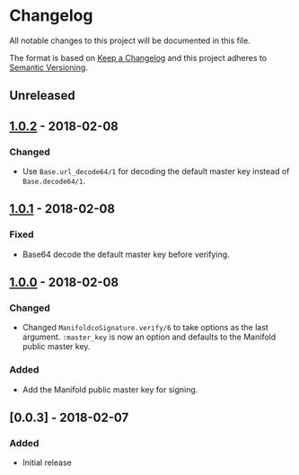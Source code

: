 # Changelog

All notable changes to this project will be documented in this file.

The format is based on [Keep a Changelog](http://keepachangelog.com/en/1.0.0/)
and this project adheres to [Semantic Versioning](http://semver.org/spec/v2.0.0.html).

## Unreleased

## [1.0.2] - 2018-02-08

### Changed

  - Use `Base.url_decode64/1` for decoding the default master key instead of `Base.decode64/1`.

## [1.0.1] - 2018-02-08

### Fixed

  - Base64 decode the default master key before verifying.

## [1.0.0] - 2018-02-08

### Changed

  - Changed `ManifoldcoSignature.verify/6` to take options as the last argument. `:master_key`
    is now an option and defaults to the Manifold public master key.

### Added

  - Add the Manifold public master key for signing.

## [0.0.3] - 2018-02-07

### Added

  - Initial release


[Unreleased]: https://github.com/timberio/odin/compare/v1.0.2...HEAD
[1.0.2]: https://github.com/timberio/odin/compare/v1.0.1...v1.0.2
[1.0.1]: https://github.com/timberio/odin/compare/v1.0.0...v1.0.1
[1.0.0]: https://github.com/timberio/odin/compare/v0.0.3...v1.0.0
